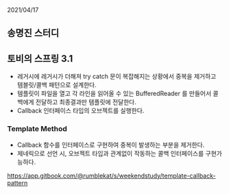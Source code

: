 2021/04/17
## 송명진 스터디

## 토비의 스프링 3.1
- 레거시에 레거시가 더해져 try catch 문이 복잡해지는 상황에서 중복을 제거하고 템블릿/콜백 패턴으로 설계한다.
- 템플릿이 파일을 열고 각 라인을 읽어올 수 있는 BufferedReader 를 만들어서 콜백에게 전달하고 최종결과만 템플릿에 전달한다.
- Callback 인터페이스 타입의 오브젝트를 실행한다.

### Template Method
- Callback 함수를 인터페이스로 구현하여 중복이 발생하는 부분을 제거한다.
- 제네릭으로 선언 시, 오브젝트 타입과 관계없이 작동하는 콜백 인터페이스를 구현가능하다.

https://app.gitbook.com/@rumblekat/s/weekendstudy/template-callback-pattern